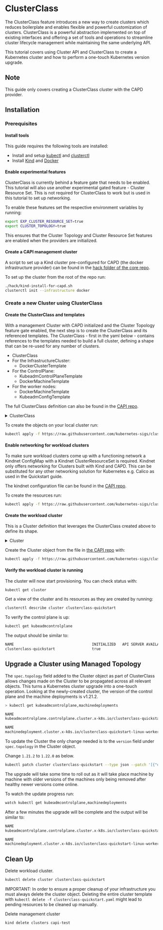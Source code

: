 # ClusterClass

The ClusterClass feature introduces a new way to create clusters which reduces boilerplate and enables flexible and powerful customization of clusters.
ClusterClass is a powerful abstraction implemented on top of existing interfaces and offering a set of tools and operations to streamline cluster lifecycle management while maintaining the same underlying API.

This tutorial covers using Cluster API and ClusterClass to create a Kubernetes cluster and how to perform a one-touch Kubernetes version upgrade.

<aside class="note warning">

<h1>Note</h1>

This guide only covers creating a ClusterClass cluster with the CAPD provider.
</aside>

## Installation

### Prerequisites

#### Install tools

This guide requires the following tools are installed: 
- Install and setup [kubectl] and [clusterctl]
- Install [Kind] and [Docker]

#### Enable experimental features

ClusterClass is currently behind a feature gate that needs to be enabled.
This tutorial will also use another experimental gated feature - Cluster Resource Set. This is not required for ClusterClass to work but is used in this tutorial to set up networking.

To enable these features set the respective environment variables by running:
```bash
export EXP_CLUSTER_RESOURCE_SET=true
export CLUSTER_TOPOLOGY=true
```
This ensures that the Cluster Topology and Cluster Resource Set features are enabled when the providers are initialized.


#### Create a CAPI management cluster

A script to set up a Kind cluster pre-configured for CAPD (the docker infrastructure provider) can be found in the [hack folder of the core repo](https://raw.githubusercontent.com/kubernetes-sigs/cluster-api/main/hack/kind-install-for-capd.sh). 

To set up the cluster from the root of the repo run:
```bash
./hack/kind-install-for-capd.sh
clusterctl init --infrastructure docker
````

### Create a new Cluster using ClusterClass

#### Create the ClusterClass and templates

With a management Cluster with CAPD initialized and the Cluster Topology feature gate enabled, the next step is to create the ClusterClass and its referenced templates.
The ClusterClass - first in the yaml below - contains references to the templates needed to build a full cluster, defining a shape that can be re-used for any number of clusters.
* ClusterClass
* For the InfrastructureCluster:
  * DockerClusterTemplate
* For the ControlPlane:
  * KubeadmControlPlaneTemplate
  * DockerMachineTemplate 
* For the worker nodes:
  * DockerMachineTemplate
  * KubeadmConfigTemplate

The full ClusterClass definition can also be found in the [CAPI repo](https://raw.githubusercontent.com/kubernetes-sigs/cluster-api/main/docs/book/src/tasks/yamls/clusterclass.yaml).

<details><summary>ClusterClass</summary>

```yaml
{{#include ./yamls/clusterclass.yaml}}
```

</details>


To create the objects on your local cluster run:

```bash
kubectl apply -f https://raw.githubusercontent.com/kubernetes-sigs/cluster-api/main/docs/book/src/tasks/yamls/clusterclass.yaml 
```

#### Enable networking for workload clusters

To make sure workload clusters come up with a functioning network a Kindnet ConfigMap with a Kindnet ClusterResourceSet is required. Kindnet only offers networking for Clusters built with Kind and CAPD. This can be substituted for any other networking solution for Kubernetes e.g. Calico as used in the Quickstart guide.

The kindnet configuration file can be found in the [CAPI repo](https://raw.githubusercontent.com/kubernetes-sigs/cluster-api/main/docs/book/src/tasks/yamls/clusterclass.yaml).

To create the resources run:
```bash
kubectl apply -f https://raw.githubusercontent.com/kubernetes-sigs/cluster-api/main/docs/book/src/tasks/yamls/kindnet-clusterresourceset.yaml 
```

#### Create the workload cluster

This is a Cluster definition that leverages the ClusterClass created above to define its shape.

<details><summary>Cluster</summary>

```yaml
{{#include ./yamls/clusterclass-quickstart.yaml}}
```
</details>

Create the Cluster object from the file in [the CAPI repo](https://raw.githubusercontent.com/kubernetes-sigs/cluster-api/main/docs/book/src/tasks/yamls/clusterclass-quickstart.yaml) with:

```bash
kubectl apply -f https://raw.githubusercontent.com/kubernetes-sigs/cluster-api/main/docs/book/src/tasks/yamls/clusterclass-quickstart.yaml
```

#### Verify the workload cluster is running

The cluster will now start provisioning. You can check status with:

```bash
kubectl get cluster
```

Get a view of the cluster and its resources as they are created by running:

```bash
clusterctl describe cluster clusterclass-quickstart
```

To verify the control plane is up:

```bash
kubectl get kubeadmcontrolplane
```

The output should be similar to:

```bash
NAME                                    INITIALIZED   API SERVER AVAILABLE   VERSION   REPLICAS   READY   UPDATED   UNAVAILABLE
clusterclass-quickstart                 true                                 v1.21.2   1                  1         1
```


## Upgrade a Cluster using Managed Topology

The `spec.topology` field added to the Cluster object as part of ClusterClass allows changes made on the Cluster to be propagated across all relevant objects. This turns a Kubernetes cluster upgrade into a one-touch operation.
Looking at the newly-created cluster, the version of the control plane and the machine deployments is v1.21.2.

```bash
> kubectl get kubeadmcontrolplane,machinedeployments

NAME                                                                              CLUSTER                   INITIALIZED   API SERVER AVAILABLE   REPLICAS   READY   UPDATED   UNAVAILABLE   AGE     VERSION
kubeadmcontrolplane.controlplane.cluster.x-k8s.io/clusterclass-quickstart-XXXX    clusterclass-quickstart   true          true                   1          1       1         0             2m21s   v1.21.2

NAME                                                                             CLUSTER                   REPLICAS   READY   UPDATED   UNAVAILABLE   PHASE     AGE     VERSION
machinedeployment.cluster.x-k8s.io/clusterclass-quickstart-linux-workers-XXXX    clusterclass-quickstart   1          1       1         0             Running   2m21s   v1.21.2

```

To update the Cluster the only change needed is to the `version` field under `spec.topology` in the Cluster object.


Change `1.21.2` to `1.22.0` as below. 
```bash
kubectl patch cluster clusterclass-quickstart --type json --patch '[{"op": "replace", "path": "/spec/topology/version", "value": "v1.22.0"}]'
```

The upgrade will take some time to roll out as it will take place machine by machine with older versions of the machines only being removed after healthy newer versions come online.

To watch the update progress run:
```bash
watch kubectl get kubeadmcontrolplane,machinedeployments
```
After a few minutes the upgrade will be complete and the output will be similar to:
```bash
NAME                                                                              CLUSTER                   INITIALIZED   API SERVER AVAILABLE   REPLICAS   READY   UPDATED   UNAVAILABLE   AGE     VERSION
kubeadmcontrolplane.controlplane.cluster.x-k8s.io/clusterclass-quickstart-XXXX    clusterclass-quickstart   true          true                   1          1       1         0             7m29s   v1.22.0

NAME                                                                             CLUSTER                   REPLICAS   READY   UPDATED   UNAVAILABLE   PHASE     AGE     VERSION
machinedeployment.cluster.x-k8s.io/clusterclass-quickstart-linux-workers-XXXX    clusterclass-quickstart   1          1       1         0             Running   7m29s   v1.22.0
```

## Clean Up

Delete workload cluster.
```bash
kubectl delete cluster clusterclass-quickstart
```
<aside class="note warning">

IMPORTANT: In order to ensure a proper cleanup of your infrastructure you must always delete the cluster object. Deleting the entire cluster template with `kubectl delete -f clusterclass-quickstart.yaml` might lead to pending resources to be cleaned up manually.
</aside>

Delete management cluster
```bash
kind delete clusters capi-test
```

<!-- links -->
[quick start guide]: ../../user/quick-start.md
[bootstrap cluster]: ../../reference/glossary.md#bootstrap-cluster
[clusterctl]: ../../user/quick-start.md#install-clusterctl
[Docker]: https://www.docker.com/
[infrastructure provider]: ../../reference/glossary.md#infrastructure-provider
[kind]: https://kind.sigs.k8s.io/
[KubeadmControlPlane]: ../../developer/architecture/controllers/control-plane.md
[kubectl]: https://kubernetes.io/docs/tasks/tools/install-kubectl/
[management cluster]: ../../reference/glossary.md#management-cluster
[provider]:../../reference/providers.md
[provider components]: ../../reference/glossary.md#provider-components
[workload cluster]: ../../reference/glossary.md#workload-cluster
